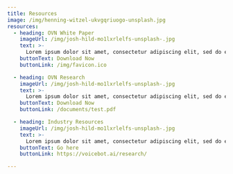 ```yaml
---
title: Resources
image: /img/henning-witzel-ukvgqriuogo-unsplash.jpg
resources:
  - heading: OVN White Paper
    imageUrl: /img/josh-hild-mo1lxrlelfs-unsplash-.jpg
    text: >-
      Lorem ipsum dolor sit amet, consectetur adipiscing elit, sed do eiusmod tempor incididunt ut labore et dolore magna aliqua. Ut enim ad minim veniam, quis nostrud exercitation ullamco laboris nisi ut aliquip ex ea commodo consequat.
    buttonText: Download Now
    buttonLink: /img/favicon.ico

  - heading: OVN Research
    imageUrl: /img/josh-hild-mo1lxrlelfs-unsplash-.jpg
    text: >-
      Lorem ipsum dolor sit amet, consectetur adipiscing elit, sed do eiusmod tempor incididunt ut labore et dolore magna aliqua. Ut enim ad minim veniam, quis nostrud exercitation ullamco laboris nisi ut aliquip ex ea commodo consequat.
    buttonText: Download Now
    buttonLink: /documents/test.pdf

  - heading: Industry Resources
    imageUrl: /img/josh-hild-mo1lxrlelfs-unsplash-.jpg
    text: >-
      Lorem ipsum dolor sit amet, consectetur adipiscing elit, sed do eiusmod tempor incididunt ut labore et dolore magna aliqua. Ut enim ad minim veniam, quis nostrud exercitation ullamco laboris nisi ut aliquip ex ea commodo consequat.
    buttonText: Go here
    buttonLink: https://voicebot.ai/research/

---
```


